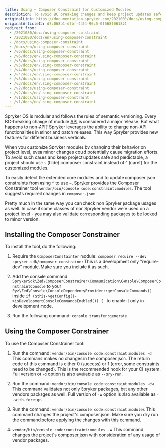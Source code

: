 ```yaml
---
title: Using ~ Composer Constraint for Customized Modules
description: To avoid BC breaking changes and keep project updates safe and predictable, a project should use ~ (tilde) composer constraint instead of ^ (caret) for the customized modules.
originalLink: https://documentation.spryker.com/2021080/docs/using-composer-constraint
originalArticleId: d7c068b1-d7bf-4404-96c5-0f568f061874
redirect_from:
  - /2021080/docs/using-composer-constraint
  - /2021080/docs/en/using-composer-constraint
  - /docs/using-composer-constraint
  - /docs/en/using-composer-constraint
  - /v6/docs/using-composer-constraint
  - /v6/docs/en/using-composer-constraint
  - /v5/docs/using-composer-constraint
  - /v5/docs/en/using-composer-constraint
  - /v4/docs/using-composer-constraint
  - /v4/docs/en/using-composer-constraint
  - /v3/docs/using-composer-constraint
  - /v3/docs/en/using-composer-constraint
  - /v2/docs/using-composer-constraint
  - /v2/docs/en/using-composer-constraint
  - /v1/docs/using-composer-constraint
  - /v1/docs/en/using-composer-constraint
---
```


Spryker OS is modular and follows the rules of semantic versioning. Every BC-breaking change of module [API](/docs/scos/dev/architecture/module-api/definition-of-module-api.html) is considered a major release. But what happens to non-API? Spryker leverages the ability to change non-API functionalities in minor and patch releases. This way Spryker provides new features for different business verticals.

When you customize Spryker modules by changing their behavior on project level, even minor changes could potentially cause migration efforts. To avoid such cases and keep project updates safe and predictable, a project should use `~` (tilde) composer constraint instead of `^` (caret) for the customized modules.

To easily detect the extended core modules and to update composer.json constraints from using `^` to use `~`, Spryker provides the Composer Constrainer tool `vendor/bin/console code:constraint:modules`. The tool suggests required changes in `composer.json`.

Pretty much in the same way you can check non Spryker package usages as well. In case if some classes of non Spryker vendor were used on a project level - you may also validate corresponding packages to be locked to minor version.

## Installing the Composer Constrainer

To install the tool, do the following:

1. Require the `ComposerConstainter` module:
`composer require --dev spryker-sdk/composer-constrainer`
This is a development only "require-dev" module. Make sure you include it as such.

2. Add the console command `SprykerSdk\Zed\ComposerConstrainer\Communication\Console\ComposerConstraintConsole` to your `Pyz\Zed\Console\ConsoleDependencyProvider::getConsoleCommands()` inside `if ($this->getConfig()->isDevelopmentConsoleCommandsEnabled()) {
` to enable it only in development mode.

3. Run the following command:
`console transfer:generate`

## Using the Composer Constrainer
To use the Composer Constrainer tool:

1. Run the command:
`vendor/bin/console code:constraint:modules -d`
This command makes no changes in the composer.json. The return code of this command is either 0 (success) or 1 (error, some constraints need to be changed). This is the recommended hook for your CI system. Full version of `-d` option is also available as `--dry-run`.

2. Run the command:
`vendor/bin/console code:constraint:modules -dw`
This command validates not only Spryker packages, but any other vendors packages as well. Full version of `-w` option is also available as `--with-foreign`.

3. Run the command:
`vendor/bin/console code:constraint:modules`
This command changes the project's composer.json. Make sure you dry run the command before applying the changes with this command.

4. `vendor/bin/console code:constraint:modules -w`
This command changes the project's composer.json with consideration of any usage of vendor packages.

